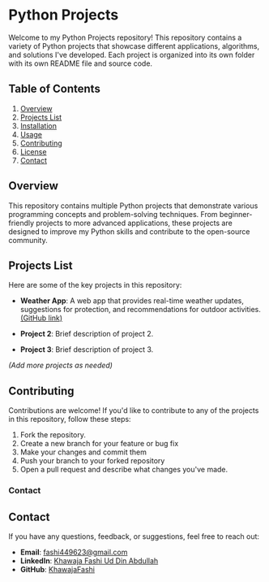 # Python Projects

Welcome to my Python Projects repository! This repository contains a variety of Python projects that showcase different applications, algorithms, and solutions I've developed. Each project is organized into its own folder with its own README file and source code.

## Table of Contents
1. [Overview](#overview)
2. [Projects List](#projects-list)
3. [Installation](#installation)
4. [Usage](#usage)
5. [Contributing](#contributing)
6. [License](#license)
7. [Contact](#contact)

## Overview
This repository contains multiple Python projects that demonstrate various programming concepts and problem-solving techniques. From beginner-friendly projects to more advanced applications, these projects are designed to improve my Python skills and contribute to the open-source community.

## Projects List
Here are some of the key projects in this repository:

- **Weather App**: A web app that provides real-time weather updates, suggestions for protection, and recommendations for outdoor activities. [(GitHub link)](https://github.com/KhawajaFashi/Python-Projects)
  
- **Project 2**: Brief description of project 2.
  
- **Project 3**: Brief description of project 3.

_(Add more projects as needed)_

## Contributing
Contributions are welcome! If you'd like to contribute to any of the projects in this repository, follow these steps:

1. Fork the repository.
2. Create a new branch for your feature or bug fix
3. Make your changes and commit them
4. Push your branch to your forked repository
5. Open a pull request and describe what changes you've made.

### **Contact**

## Contact
If you have any questions, feedback, or suggestions, feel free to reach out:

- **Email**: fashi449623@gmail.com
- **LinkedIn**: [Khawaja Fashi Ud Din Abdullah](https://www.linkedin.com/in/khawaja-fashi-ud-din-abdullah-859b7a23b/)
- **GitHub**: [KhawajaFashi](https://github.com/KhawajaFashi)


